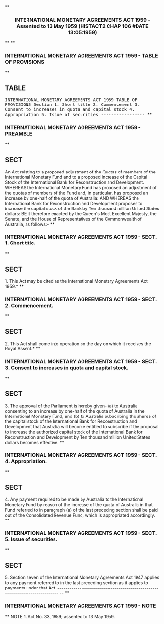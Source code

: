**<b>

### <center><name>INTERNATIONAL MONETARY AGREEMENTS ACT 1959 - Assented to 13 May 1959 (HISTACT2 CHAP 106 #DATE 13:05:1959) </name></center>
</b>** 
**<b>

### <name>INTERNATIONAL MONETARY AGREEMENTS ACT 1959 - TABLE OF PROVISIONS </name>
</b>** 

## TABLE
<tables> <tt><lf>                  INTERNATIONAL  MONETARY  AGREEMENTS  ACT  1959<lf> <lf>                              TABLE  OF  PROVISIONS<lf> Section<lf>   1\.        Short title<lf>   2\.        Commencement<lf>   3\.        Consent to increases in quota and capital stock<lf>   4\.        Appropriation<lf>   5\.        Issue of securities<lf> <lf>                                -----------------<lf> </lf></lf></lf></lf></lf></lf></lf></lf></lf></lf></lf></lf></tt></tables>
**<b>

### <name>INTERNATIONAL MONETARY AGREEMENTS ACT 1959 - PREAMBLE </name>
</b>** 

## SECT
<sect> An Act relating to a proposed adjustment of the Quotas of members of the International Monetary Fund and to a proposed increase of the Capital Stock of the International Bank for Reconstruction and Development.<lf> WHEREAS the International Monetary Fund has proposed an adjustment of the quotas of members of the Fund and, in particular, has proposed an increase by one-half of the quota of Australia:<lf> <lf>   AND WHEREAS the International Bank for Reconstruction and Development proposes to increase the capital stock of the Bank by Ten thousand million United States dollars:<lf> <lf>   BE it therefore enacted by the Queen's Most Excellent Majesty, the Senate, and the House of Representatives of the Commonwealth of Australia, as follows:-<lf> </lf></lf></lf></lf></lf></lf></sect>
**<b>

### <name>INTERNATIONAL MONETARY AGREEMENTS ACT 1959 - SECT. 1\. Short title. </name>
</b>** 

## SECT
<sect>   1\. This Act may be cited as the International Monetary Agreements Act 1959.*<lf> </lf></sect>
**<b>

### <name>INTERNATIONAL MONETARY AGREEMENTS ACT 1959 - SECT. 2\. Commencement. </name>
</b>** 

## SECT
<sect>   2\. This Act shall come into operation on the day on which it receives the Royal Assent.*<lf> </lf></sect>
**<b>

### <name>INTERNATIONAL MONETARY AGREEMENTS ACT 1959 - SECT. 3\. Consent to increases in quota and capital stock. </name>
</b>** 

## SECT
<sect>   3\. The approval of the Parliament is hereby given-<lf> <lf>   (a)  to Australia consenting to an increase by one-half of the quota of Australia in the International Monetary Fund; and<lf> <lf>   (b)  to Australia subscribing the shares of the capital stock of the International Bank for Reconstruction and Development that Australia will become entitled to subscribe if the proposal to increase the authorized capital stock of the International Bank for Reconstruction and Development by Ten thousand million United States dollars becomes effective.<lf> </lf></lf></lf></lf></lf></sect>
**<b>

### <name>INTERNATIONAL MONETARY AGREEMENTS ACT 1959 - SECT. 4\. Appropriation. </name>
</b>** 

## SECT
<sect>   4\. Any payment required to be made by Australia to the International Monetary Fund by reason of the increase of the quota of Australia in that Fund referred to in paragraph (a) of the last preceding section shall be paid out of the Consolidated Revenue Fund, which is appropriated accordingly.<lf> </lf></sect>
**<b>

### <name>INTERNATIONAL MONETARY AGREEMENTS ACT 1959 - SECT. 5\. Issue of securities. </name>
</b>** 

## SECT
<sect>   5\. Section seven of the International Monetary Agreements Act 1947 applies to any payment referred to in the last preceding section as it applies to payments under that Act.<lf> ------------------------------------------------------------------------------ -- <lf> </lf></lf></sect>
**<b>

### <name>INTERNATIONAL MONETARY AGREEMENTS ACT 1959 - NOTE </name>
</b>** <lf>                                       NOTE<lf> 1\.  Act No. 33, 1959; assented to 13 May 1959\. </lf></lf>

